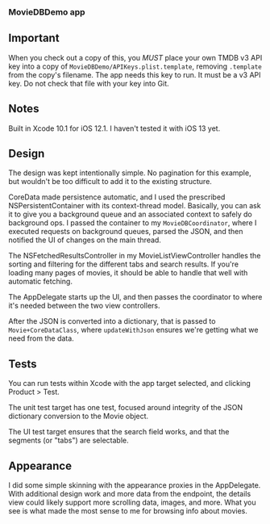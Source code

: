 ### MovieDBDemo app

## Important

When you check out a copy of this, you _MUST_ place your own TMDB v3 API key into a copy of `MovieDBDemo/APIKeys.plist.template`, removing `.template` from the copy's filename. The app needs this key to run. It must be a v3 API key. Do not check that file with your key into Git.

## Notes

Built in Xcode 10.1 for iOS 12.1. I haven't tested it with iOS 13 yet.

## Design

The design was kept intentionally simple. No pagination for this example, but wouldn't be too difficult to add it to the existing structure.

CoreData made persistence automatic, and I used the prescribed NSPersistentContainer with its context-thread model. Basically, you can ask it to give you a background queue and an associated context to safely do background ops. I passed the container to my `MovieDBCoordinator`, where I executed requests on background queues, parsed the JSON, and then notified the UI of changes on the main thread.

The NSFetchedResultsController in my MovieListViewController handles the sorting and filtering for the different tabs and search results. If you're loading many pages of movies, it should be able to handle that well with automatic fetching.

The AppDelegate starts up the UI, and then passes the coordinator to where it's needed between the two view controllers.

After the JSON is converted into a dictionary, that is passed to `Movie+CoreDataClass`, where `updateWithJson` ensures we're getting what we need from the data.

## Tests

You can run tests within Xcode with the app target selected, and clicking Product > Test.

The unit test target has one test, focused around integrity of the JSON dictionary conversion to the Movie object.

The UI test target ensures that the search field works, and that the segments (or "tabs") are selectable.

## Appearance

I did some simple skinning with the appearance proxies in the AppDelegate. With additional design work and more data from the endpoint, the details view could likely support more scrolling data, images, and more. What you see is what made the most sense to me for browsing info about movies.
